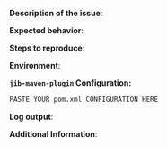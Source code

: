 <!-- Thanks for filing an issue! Please use this template to provide more context for the issue . -->

**Description of the issue**:

**Expected behavior**:

**Steps to reproduce**: <!-- Please provide a minimal and precise series of steps -->

**Environment**: <!-- OS, Maven, and other relevant environment information -->

**`jib-maven-plugin` Configuration:**
```xml
PASTE YOUR pom.xml CONFIGURATION HERE
```

**Log output**: <!-- If applicable, provide relevant log output -->

**Additional Information**: <!-- Any additional information that may be helpful -->


<!-- Thanks for contributing! -->
